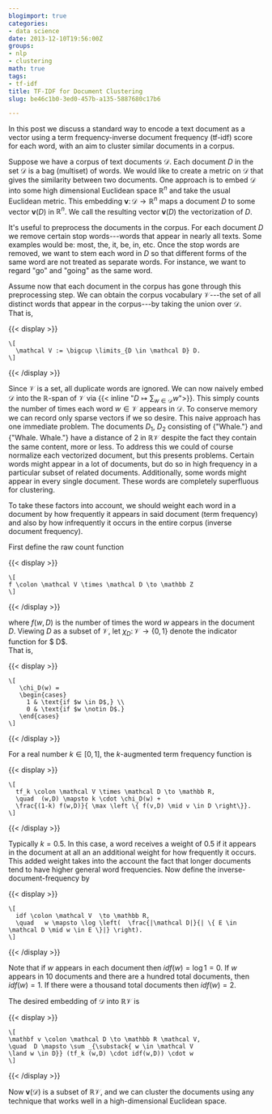 ```yaml
---
blogimport: true
categories:
- data science
date: 2013-12-10T19:56:00Z
groups:
- nlp
- clustering
math: true
tags:
- tf-idf
title: TF-IDF for Document Clustering
slug: be46c1b0-3ed0-457b-a135-5887680c17b6

---
```


In this post we discuss a standard way to encode a text document as a vector
using a term frequency-inverse document frequency (tf-idf) score for each 
word,  with an aim to cluster similar documents in a corpus.

<!--more-->

Suppose we have a corpus of text documents $\mathcal D$.
Each document $D$ in the set $\mathcal D$ is a bag (multiset) of words.
We would like to create a metric on $\mathcal D$ that gives the similarity 
between two documents.  One approach is to embed $\mathcal D$ into some
high dimensional Euclidean space $\mathbb R^n$ and take the usual 
Euclidean metric.   This embedding 
$\mathbf v \colon \mathcal D \to \mathbb R^n$  maps a document $D$ to
some vector $\mathbf v(D)$ in $\mathbb R^n$.
We call the resulting vector $\mathbf v(D)$ the vectorization of $D$.  

It's useful to preprocess the documents in the corpus.
For each document $D$ we remove certain stop words---words that appear in
nearly all texts. Some examples would be: most, the, it, be, in, etc.
Once the stop words are removed, we want to stem each word in $D$ so that
different forms of the same word are not treated as separate words.
For instance, we want to regard "go" and "going" as the same word.

Assume now that each document in the corpus has gone through this preprocessing step.
We can obtain the corpus vocabulary $\mathcal V$---the set of all distinct
words that appear in the corpus---by taking the union over $\mathcal D$.  
That is, 

{{< display >}}
```
\[
  \mathcal V := \bigcup \limits_{D \in \mathcal D} D. 
\] 
```
{{< /display >}}

Since $\mathcal V$ is a set, all duplicate words are ignored.
We can now naively embed $\mathcal D$ into the $\mathbb R$-span of 
$\mathcal V$ via 
{{< inline "$D \mapsto \sum_{w \in \mathcal D} w$">}}.
This simply counts the number of times each word $w \in \mathcal V$ appears 
in $\mathcal D$.  To conserve memory we can record only sparse vectors if we so desire.
This naive approach has one immediate problem.
The documents $D_1$, $D_2$ consisting of {"Whale."} and {"Whale. Whale."}
have a distance of $2$ in $\mathbb R \mathcal V$ despite the fact they
contain the same content, more or less.
To address this we could of course normalize each vectorized document,
but this presents problems.  Certain words might appear in a lot of documents,
but do so in high frequency in a particular subset of related documents.
Additionally, some words might appear in every single document.
These words are completely superfluous for clustering.

To take these factors into account, we should weight each word in a 
document by how frequently it appears in said document (term frequency) 
and also by how infrequently it occurs in the entire corpus 
(inverse document frequency).

First define the raw count function 

{{< display >}}
```
\[
f \colon \mathcal V \times \mathcal D \to \mathbb Z 
\]
```
{{< /display >}}

where $f(w,D)$ is the number of times the word $w$ appears in the document $D$.
Viewing $D$ as a subset of $\mathcal V$, let $\chi_D \colon \mathcal V \to \{ 0, 1\}$ 
denote the indicator function for $ D$.  
That is, 

{{< display >}}
```
\[  
   \chi_D(w) = 
   \begin{cases}   
     1 & \text{if $w \in D$,} \\   
     0 & \text{if $w \notin D$.}  
   \end{cases} 
\] 
```
{{< /display >}}

For a real number $k \in [0,1]$, the $k$-augmented term frequency 
function is 

{{< display >}}
```
\[  
  tf_k \colon \mathcal V \times \mathcal D \to \mathbb R,
  \quad  (w,D) \mapsto k \cdot \chi_D(w) +  
  \frac{(1-k) f(w,D)}{ \max \left \{ f(v,D) \mid v \in D \right\}}.
\] 
```
{{< /display >}}

Typically $k=0.5$. In this case, a word receives a weight of $0.5$ if it 
appears in the document at all an an additional weight for how frequently 
it occurs.  This added weight takes into the account the fact that longer 
documents tend to have higher general word frequencies. 
Now define the inverse-document-frequency by 

{{< display >}}
```
\[  
  idf \colon \mathcal V  \to \mathbb R,
  \quad   w \mapsto \log \left(  \frac{|\mathcal D|}{| \{ E \in \mathcal D \mid w \in E \}|} \right). 
\] 
```
{{< /display >}}

Note that if $w$ appears in each document then $idf(w)=\log 1 = 0$.
If $w$ appears in $10$ documents and there are a hundred total documents, then $idf(w)=1$.
If there were a thousand total documents then $idf(w)=2$.  

The desired embedding of $\mathcal D$ into $\mathbb R \mathcal V$ is 

{{< display >}}
```
\[  
\mathbf v \colon \mathcal D \to \mathbb R \mathcal V,
\quad  D \mapsto \sum _{\substack{ w \in \mathcal V
\land w \in D}} (tf_k (w,D) \cdot idf(w,D)) \cdot w 
\] 
```
{{< /display >}}

Now $\mathbf v( \mathcal D)$ is a subset of $\mathbb R \mathcal V$,
and we can cluster the documents using any technique that works well in a 
high-dimensional Euclidean space.   
